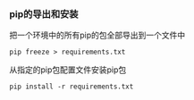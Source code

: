 ### pip的导出和安装

把一个环境中的所有pip的包全部导出到一个文件中

```shell
pip freeze > requirements.txt
```

从指定的pip包配置文件安装pip包

```shell
pip install -r requirements.txt
```

